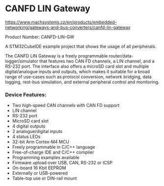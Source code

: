 # CANFD LIN Gateway
https://www.machsystems.cz/en/products/embedded-networking/gateways-and-bus-converters/canfd-lin-gateway

Product Number: CANFD-LIN-GW

A STM32CubeIDE example project that shows the usage of all peripherals.

The CANFD LIN Gateway is a freely programmable router/data-logger/simulator that features two CAN FD channels, a LIN channel, and a RS-232 port. The interface also offers a microSD card slot and multiple digital/analogue inputs and outputs, which makes it suitable for a broad range of use-cases such as protocol conversion, network bridging, data logging, rest-bus simulation, and external peripheral control and monitoring.

### Device Features:
- Two high-speed CAN channels with CAN FD support
- LIN channel
- RS-232 port
- MicroSD card slot
- 4 digital outputs
- 2 analogue/digital inputs
- 4 status LEDs
- 32-bit Arm Cortex-M4 MCU
- Freely programmable in C/C++ language
- Free-of-charge IDE and C/C++ compiler
- Programming examples available
- Firmware upload over USB, CAN, RS-232 or ICSP
- On-board 16 Kbit EEPROM
- Externally or USB-powered
- Table-top use or DIN-rail mount
